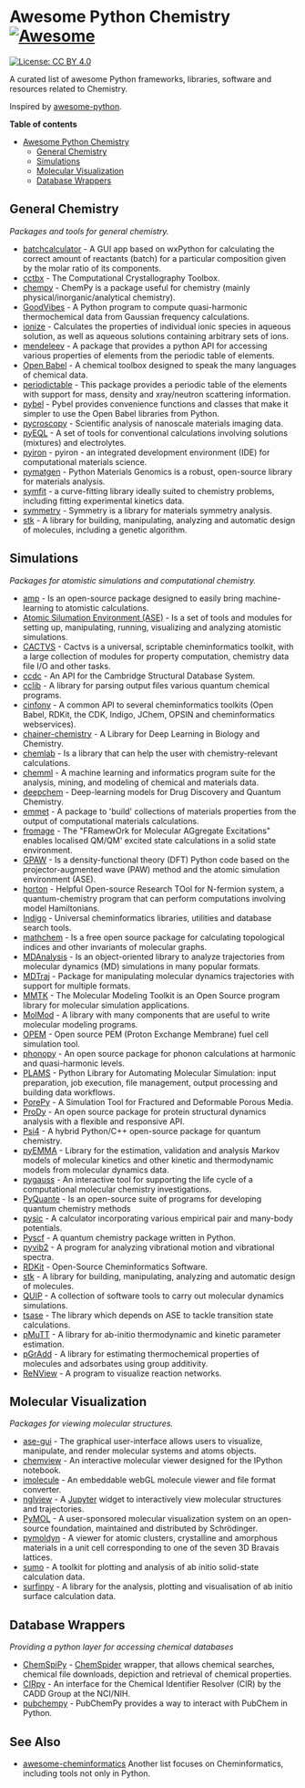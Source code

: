 
# Awesome Python Chemistry [![Awesome](https://cdn.rawgit.com/sindresorhus/awesome/d7305f38d29fed78fa85652e3a63e154dd8e8829/media/badge.svg)](https://github.com/sindresorhus/awesome)
[![License: CC BY 4.0](https://img.shields.io/badge/License-CC%20BY%204.0-lightgrey.svg)](https://creativecommons.org/licenses/by/4.0/)

A curated list of awesome Python frameworks, libraries, software and resources related to Chemistry.

Inspired by [awesome-python](https://awesome-python.com).

**Table of contents**

- [Awesome Python Chemistry](#awesome-python-chemistry)
    - [General Chemistry](#general-chemistry)
    - [Simulations](#simulations)
    - [Molecular Visualization](#molecular-visualization)
    - [Database Wrappers](#database-wrappers)


## General Chemistry

*Packages and tools for general chemistry.*

* [batchcalculator](http://lukaszmentel.com/batchcalculator/) - A GUI app based on wxPython for calculating the correct amount of reactants (batch) for a particular composition given by the molar ratio of its components.
* [cctbx](https://cctbx.github.io/) - The Computational Crystallography Toolbox.
* [chempy](http://pythonhosted.org/chempy/) - ChemPy is a package useful for chemistry (mainly physical/inorganic/analytical chemistry).
* [GoodVibes](https://github.com/bobbypaton/GoodVibes) - A Python program to compute quasi-harmonic thermochemical data from Gaussian frequency calculations.
* [ionize](http://lewisamarshall.github.io/ionize/) - Calculates the properties of individual ionic species in aqueous solution, as well as aqueous solutions containing arbitrary sets of ions.
* [mendeleev](http://mendeleev.readthedocs.io/en/stable/) - A package that provides a python API for accessing various properties of elements from the periodic table of elements.
* [Open Babel](http://openbabel.org/wiki/Main_Page) - A chemical toolbox designed to speak the many languages of chemical data.
* [periodictable](http://www.reflectometry.org/danse/elements.html) - This package provides a periodic table of the elements with support for mass, density and xray/neutron scattering information.
* [pybel](https://openbabel.org/docs/dev/UseTheLibrary/Python_Pybel.html) - Pybel provides convenience functions and classes that make it simpler to use the Open Babel libraries from Python.
* [pycroscopy](https://pycroscopy.github.io/pycroscopy/index.html) - Scientific analysis of nanoscale materials imaging data.
* [pyEQL](https://pyeql.readthedocs.io/en/latest/index.html) - A set of tools for conventional calculations involving solutions (mixtures) and electrolytes.
* [pyiron](http://pyiron.org/) - pyiron - an integrated development environment (IDE) for computational materials science.
* [pymatgen](http://pymatgen.org/) - Python Materials Genomics is a robust, open-source library for materials analysis.
* [symfit](https://symfit.readthedocs.io/en/stable/) - a curve-fitting library ideally suited to chemistry problems, including fitting experimental kinetics data.
* [symmetry](http://pythonhosted.org/symmetry/) - Symmetry is a library for materials symmetry analysis.
* [stk](https://github.com/lukasturcani/stk) - A library for building, manipulating, analyzing and automatic design of molecules, including a genetic algorithm.


## Simulations

*Packages for atomistic simulations and computational chemistry.*

* [amp](http://amp.readthedocs.io/en/latest/) - Is an open-source package designed to easily bring machine-learning to atomistic calculations.
* [Atomic Silumation Environment (ASE)](https://wiki.fysik.dtu.dk/ase/index.html) - Is a set of tools and modules for setting up, manipulating, running, visualizing and analyzing atomistic simulations.
* [CACTVS](https://www.xemistry.com/academic/) - Cactvs is a universal, scriptable cheminformatics toolkit, with a large collection of modules for property computation, chemistry data file I/O and other tasks. 
* [ccdc](https://downloads.ccdc.cam.ac.uk/documentation/API/index.html) - An API for the Cambridge Structural Database System.
* [cclib](https://cclib.github.io/) - A library for parsing output files various quantum chemical programs.
* [cinfony](http://cinfony.github.io/) - A common API to several cheminformatics toolkits (Open Babel, RDKit, the CDK, Indigo, JChem, OPSIN and cheminformatics webservices).
* [chainer-chemistry](https://github.com/pfnet-research/chainer-chemistry) - A Library for Deep Learning in Biology and Chemistry.
* [chemlab](http://chemlab.readthedocs.io/en/latest/index.html) - Is a library that can help the user with chemistry-relevant calculations.
* [chemml](https://hachmannlab.github.io/chemml/) - A machine learning and informatics program suite for the analysis, mining, and modeling of chemical and materials data.
* [deepchem](http://deepchem.io/) - Deep-learning models for Drug Discovery and Quantum Chemistry.
* [emmet](https://github.com/materialsproject/emmet) - A package to 'build' collections of materials properties from the output of computational materials calculations.
* [fromage](https://github.com/Crespo-Otero-group/fromage/) - The "FRamewOrk for Molecular AGgregate Excitations" enables localised QM/QM' excited state calculations in a solid state environment.
* [GPAW](https://wiki.fysik.dtu.dk/gpaw/) - Is a density-functional theory (DFT) Python code based on the projector-augmented wave (PAW) method and the atomic simulation environment (ASE).
* [horton](http://theochem.github.io/horton/2.0.1/index.html) - Helpful Open-source Research TOol for N-fermion system, a quantum-chemistry program that can perform computations involving model Hamiltonians.
* [Indigo](https://github.com/epam/Indigo) - Universal cheminformatics libraries, utilities and database search tools.
* [mathchem](http://mathchem.iam.upr.si/) - Is a free open source package for calculating topological indices and other invariants of molecular graphs.
* [MDAnalysis](http://www.mdanalysis.org/) - Is an object-oriented library to analyze trajectories from molecular dynamics (MD) simulations in many popular formats.
* [MDTraj](http://mdtraj.org) - Package for manipulating molecular dynamics trajectories with support for multiple formats.
* [MMTK](http://dirac.cnrs-orleans.fr/MMTK/) - The Molecular Modeling Toolkit is an Open Source program library for molecular simulation applications.
* [MolMod](http://molmod.github.io/molmod/index.html) - A library with many components that are useful to write molecular modeling programs.
* [OPEM](https://github.com/ECSIM/opem) - Open source PEM (Proton Exchange Membrane) fuel cell simulation tool.
* [phonopy](http://atztogo.github.io/phonopy/) - An open source package for phonon calculations at harmonic and quasi-harmonic levels.
* [PLAMS](https://github.com/SCM-NV/PLAMS) - Python Library for Automating Molecular Simulation: input preparation, job execution, file management, output processing and building data workflows.
* [PorePy](https://github.com/pmgbergen/porepy) - A Simulation Tool for Fractured and Deformable Porous Media.
* [ProDy](http://prody.csb.pitt.edu/) - An open source package for protein structural dynamics analysis with a flexible and responsive API.
* [Psi4](http://psicode.org) - A hybrid Python/C++ open-source package for quantum chemistry.
* [pyEMMA](http://www.emma-project.org/latest/) - Library for the estimation, validation and analysis Markov models of molecular kinetics and other kinetic and thermodynamic models from molecular dynamics data. 
* [pygauss](https://pygauss.readthedocs.io/en/stable/index.html) - An interactive tool for supporting the life cycle of a computational molecular chemistry investigations.
* [PyQuante](http://pyquante.sourceforge.net/) -  Is an open-source suite of programs for developing quantum chemistry methods
* [pysic](https://github.com/thynnine/pysic) - A calculator incorporating various empirical pair and many-body potentials.
* [Pyscf](https://github.com/sunqm/pyscf) - A quantum chemistry package written in Python.
* [pyvib2](http://pyvib2.sourceforge.net/) - A program for analyzing vibrational motion and vibrational spectra.
* [RDKit](http://www.rdkit.org/) - Open-Source Cheminformatics Software.
* [stk](https://github.com/lukasturcani/stk) - A library for building, manipulating, analyzing and automatic design of molecules.
* [QUIP](http://libatoms.github.io/QUIP/) - A collection of software tools to carry out molecular dynamics simulations.
* [tsase](http://theory.cm.utexas.edu/tsase/) - The library which depends on ASE to tackle transition state calculations.
* [pMuTT](https://vlachosgroup.github.io/pMuTT/) - A library for ab-initio thermodynamic and kinetic parameter estimation.
* [pGrAdd](https://github.com/VlachosGroup/PythonGroupAdditivity) - A library for estimating thermochemical properties of molecules and adsorbates using group additivity.
* [ReNView](https://github.com/VlachosGroup/ReNView/wiki/Reaction-Network-Viewer-(ReNView)-Usage-Instructions) - A program to visualize reaction networks.

## Molecular Visualization

*Packages for viewing molecular structures.*

* [ase-gui](https://wiki.fysik.dtu.dk/ase/ase/gui/gui.html#module-ase.gui) - The graphical user-interface allows users to visualize, manipulate, and render molecular systems and atoms objects.
* [chemview](http://chemview.readthedocs.io/en/latest/) - An interactive molecular viewer designed for the IPython notebook.
* [imolecule](http://patrickfuller.github.io/imolecule/) - An embeddable webGL molecule viewer and file format converter.
* [nglview](https://github.com/arose/nglview) - A [Jupyter](https://jupyter.org/) widget to interactively view molecular structures and trajectories.
* [PyMOL](https://pymol.org/) - A user-sponsored molecular visualization system on an open-source foundation, maintained and distributed by Schrödinger.
* [pymoldyn](https://pgi-jcns.fz-juelich.de/portal/pages/pymoldyn-main.html) - A viewer for atomic clusters, crystalline and amorphous materials in a unit cell corresponding to one of the seven 3D Bravais lattices.
* [sumo](http://sumo.readthedocs.io/en/latest/) - A toolkit for plotting and analysis of ab initio solid-state calculation data.
* [surfinpy](https://surfinpy.readthedocs.io/en/latest/) - A library for the analysis, plotting and visualisation of ab initio surface calculation data. 

## Database Wrappers

*Providing a python layer for accessing chemical databases*

* [ChemSpiPy](http://chemspipy.readthedocs.io/en/latest/) - [ChemSpider](http://www.chemspider.com/) wrapper, that allows chemical searches, chemical file downloads, depiction and retrieval of chemical properties.
* [CIRpy](http://cirpy.readthedocs.io/en/latest/) - An interface for the Chemical Identifier Resolver (CIR) by the CADD Group at the NCI/NIH.
* [pubchempy](http://pubchempy.readthedocs.io/en/latest/) - PubChemPy provides a way to interact with PubChem in Python.


## See Also
* [awesome-cheminformatics](https://github.com/hsiaoyi0504/awesome-cheminformatics) Another list focuses on Cheminformatics, including tools not only in Python.

